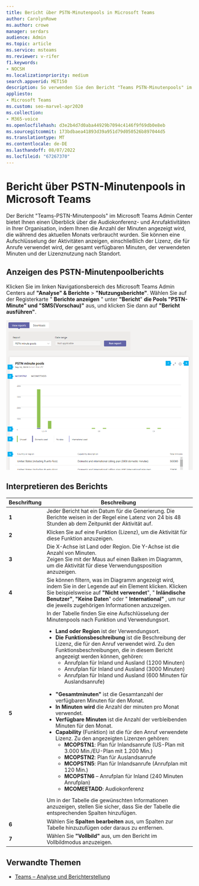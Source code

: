 ```yaml
---
title: Bericht über PSTN-Minutenpools in Microsoft Teams
author: CarolynRowe
ms.author: crowe
manager: serdars
audience: Admin
ms.topic: article
ms.service: msteams
ms.reviewer: v-rifer
f1.keywords:
- NOCSH
ms.localizationpriority: medium
search.appverid: MET150
description: So verwenden Sie den Bericht "Teams PSTN-Minutenpools" im Microsoft Teams Admin Center, um die in Ihrer Organisation verbrauchten Minuten im aktuellen Monat anzuzeigen.
appliesto:
- Microsoft Teams
ms.custom: seo-marvel-apr2020
ms.collection:
- M365-voice
ms.openlocfilehash: d3e2b4d7d0aba44929b7094c4146f9f69db0e8eb
ms.sourcegitcommit: 173bdbaea41893d39a951d79d050526b897044d5
ms.translationtype: MT
ms.contentlocale: de-DE
ms.lasthandoff: 08/07/2022
ms.locfileid: "67267370"
---
```

# <a name="microsoft-teams-pstn-minute-pools-report"></a>Bericht über PSTN-Minutenpools in Microsoft Teams

Der Bericht "Teams-PSTN-Minutenpools" im Microsoft Teams Admin Center bietet Ihnen einen Überblick über die Audiokonferenz- und Anrufaktivitäten in Ihrer Organisation, indem Ihnen die Anzahl der Minuten angezeigt wird, die während des aktuellen Monats verbraucht wurden. Sie können eine Aufschlüsselung der Aktivitäten anzeigen, einschließlich der Lizenz, die für Anrufe verwendet wird, der gesamt verfügbaren Minuten, der verwendeten Minuten und der Lizenznutzung nach Standort.

## <a name="view-the-pstn-minute-pools-report"></a>Anzeigen des PSTN-Minutenpoolberichts

Klicken Sie im linken Navigationsbereich des Microsoft Teams Admin Centers auf **"Analyse" & Berichte** > **"Nutzungsberichte"**. Wählen Sie auf der Registerkarte " **Berichte anzeigen** " unter **"Bericht**" **die Pools "PSTN-Minute" und "SMS(Vorschau)"** aus, und klicken Sie dann auf **"Bericht ausführen"**.

![Screenshot des Teams-PSTN-Minutenpoolberichts im Admin Center.](../media/teams-reports-pstn-minute-pools-with-callouts.png "Screenshot des Teams-Berichts &quot;PSTN-Minutenpools&quot; im Microsoft Teams Admin Center mit nummerierten Legenden")

## <a name="interpret-the-report"></a>Interpretieren des Berichts

|Beschriftung |Beschreibung  |
|--------|-------------|
|**1**   |Jeder Bericht hat ein Datum für die Generierung. Die Berichte weisen in der Regel eine Latenz von 24 bis 48 Stunden ab dem Zeitpunkt der Aktivität auf. |
|**2**   |Klicken Sie auf eine Funktion (Lizenz), um die Aktivität für diese Funktion anzuzeigen. |
|**3**   |Die X-Achse ist Land oder Region. Die Y-Achse ist die Anzahl von Minuten. <br>Zeigen Sie mit der Maus auf einen Balken im Diagramm, um die Aktivität für diese Verwendungsposition anzuzeigen.  |
|**4**   |Sie können filtern, was im Diagramm angezeigt wird, indem Sie in der Legende auf ein Element klicken. Klicken Sie beispielsweise auf **"Nicht verwendet**", " **Inländische Benutzer"**, **"Keine Daten**" oder " **International"** , um nur die jeweils zugehörigen Informationen anzuzeigen. |
|**5**   |In der Tabelle finden Sie eine Aufschlüsselung der Minutenpools nach Funktion und Verwendungsort. <ul><li>**Land oder Region** ist der Verwendungsort. </li><li>**Die Funktionsbeschreibung** ist die Beschreibung der Lizenz, die für den Anruf verwendet wird.  Zu den Funktionsbeschreibungen, die in diesem Bericht angezeigt werden können, gehören: <ul><li>Anrufplan für Inland und Ausland (1200 Minuten)</li><li>Anrufplan für Inland und Ausland (3000 Minuten)</li><li>Anrufplan für Inland und Ausland (600 Minuten für Auslandsanrufe)</li></ul></li><br><li>**"Gesamtminuten"** ist die Gesamtanzahl der verfügbaren Minuten für den Monat.</li><li>**In Minuten wird** die Anzahl der minuten pro Monat verwendet.</li> <li>**Verfügbare Minuten** ist die Anzahl der verbleibenden Minuten für den Monat.</li><li>**Capability** (Funktion) ist die für den Anruf verwendete Lizenz. Zu den angezeigten Lizenzen gehören:<ul><li>**MCOPSTN1**: Plan für Inlandsanrufe (US-Plan mit 3.000 Min./EU-Plan mit 1.200 Min.)</li><li>**MCOPSTN2**: Plan für Auslandsanrufe</li><li>**MCOPSTN5**: Plan für Inlandsanrufe (Anrufplan mit 120 Min.)</li><li>**MCOPSTN6** – Anrufplan für Inland (240 Minuten Anrufplan)</li><li>**MCOMEETADD**: Audiokonferenz</li></ul></li> </ul> Um in der Tabelle die gewünschten Informationen anzuzeigen, stellen Sie sicher, dass Sie der Tabelle die entsprechenden Spalten hinzufügen.|
|**6**   |Wählen Sie **Spalten bearbeiten** aus, um Spalten zur Tabelle hinzuzufügen oder daraus zu entfernen.|
|**7**   |Wählen Sie **"Vollbild"** aus, um den Bericht im Vollbildmodus anzuzeigen.|

## <a name="related-topics"></a>Verwandte Themen

- [Teams – Analyse und Berichterstellung](teams-reporting-reference.md)
